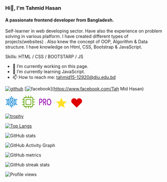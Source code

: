 ### Hi👋, I'm Tahmid Hasan
#### A passionate frontend developer from Bangladesh.
Self-learner in web developing sector. Have also the experience on problem solving in various platform. I have created different types of projects(websites) . Also knew the concept of OOP, Algorithm & Data structure. I have knowledge on Html, CSS, Bootstrap & JavaScript.

Skills:  HTML / CSS / BOOTSTARP /  JS 

- 🔭 I’m currently working on this page. 
- 🌱 I’m currently learning JavaScript. 
- 📫 How to reach me: tahmid15-12920@diu.edu.bd 


[<img src='https://cdn.jsdelivr.net/npm/simple-icons@3.0.1/icons/github.svg' alt='github' height='40'>](https://github.com/tahmidhasantanoy)  [<img src='https://cdn.jsdelivr.net/npm/simple-icons@3.0.1/icons/facebook.svg' alt='facebook' height='40'>](https://www.facebook.com/Tah Mid Hasan)  

<a href='https://archiveprogram.github.com/'><img src='https://raw.githubusercontent.com/acervenky/animated-github-badges/master/assets/acbadge.gif' width='40' height='40'></a> <a href='https://docs.github.com/en/developers'><img src='https://raw.githubusercontent.com/acervenky/animated-github-badges/master/assets/devbadge.gif' width='40' height='40'></a> <a href='https://github.com/pricing'><img src='https://raw.githubusercontent.com/acervenky/animated-github-badges/master/assets/pro.gif' width='40' height='40'></a> <a href='https://stars.github.com/'><img src='https://raw.githubusercontent.com/acervenky/animated-github-badges/master/assets/starbadge.gif' width='35' height='35'></a> <a href='https://docs.github.com/en/github/supporting-the-open-source-community-with-github-sponsors'><img src='https://raw.githubusercontent.com/acervenky/animated-github-badges/master/assets/sponsorbadge.gif' width='35' height='35'></a> 

[![trophy](https://github-profile-trophy.vercel.app/?username=tahmidhasantanoy)](https://github.com/ryo-ma/github-profile-trophy)

[![Top Langs](https://github-readme-stats.vercel.app/api/top-langs/?username=tahmidhasantanoy)](https://github.com/anuraghazra/github-readme-stats)

![GitHub stats](https://github-readme-stats.vercel.app/api?username=tahmidhasantanoy&show_icons=true&count_private=true)  

![GitHub Activity Graph](https://activity-graph.herokuapp.com/graph?username=tahmidhasantanoy)  

![GitHub metrics](https://metrics.lecoq.io/tahmidhasantanoy)  

![GitHub streak stats](https://streak-stats.demolab.com/?user=tahmidhasantanoy)  

![Profile views](https://gpvc.arturio.dev/tahmidhasantanoy)  
